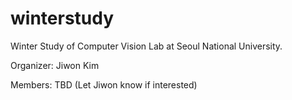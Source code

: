 # winterstudy
Winter Study of Computer Vision Lab at Seoul National University. 

Organizer: Jiwon Kim

Members: TBD (Let Jiwon know if interested)
